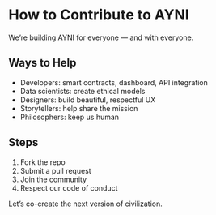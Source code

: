 # How to Contribute to AYNI

We’re building AYNI for everyone — and with everyone.

## Ways to Help
- Developers: smart contracts, dashboard, API integration
- Data scientists: create ethical models
- Designers: build beautiful, respectful UX
- Storytellers: help share the mission
- Philosophers: keep us human

## Steps
1. Fork the repo
2. Submit a pull request
3. Join the community
4. Respect our code of conduct

Let’s co-create the next version of civilization.
